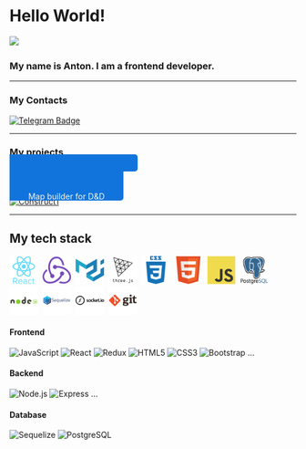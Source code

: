 # Hello World!

![](https://komarev.com/ghpvc/?username=antonatnagulov)

### My name is Anton. I am a frontend developer.

---

### My Contacts

<div id="badges">
  <a href="https://t.me/antonatnagulov">
    <img src="https://img.shields.io/badge/-Telegram-000?&logo=Telegram" alt="Telegram Badge"/>
  </a>
</div>

---

<div>
  <h3>My projects</h3>
</div>

<div style='display: flex; flex-wrap: wrap'>

<div style='width: 450px; position: relative'>
  <a href="https://ibb.co/H2vDCZJ" >
   <img src="https://i.ibb.co/g71MdYn/Construct1.jpg" alt="Construct1" border="0" width='450px' />
  </a>
  <div style='position: absolute; bottom: 10px; left: 0px; width: 50%; height: 30px; background-color: #1174DC; border-radius: 0px 5px 5px 0px'>
    <p style='color: #F7F6E4; text-align: center'>3d model constructor</p>
  </div>
</div>

<div style='width: 450px; position: relative'>
  <a href="https://ibb.co/H2vDCZJ">
    <img src="https://i.ibb.co/RCJCBbs/Frog1.jpg" alt="Construct1" border="0" width='450px'/>
  </a>
  <div style='position: absolute; bottom: 10px; left: 0px; width: 200px; height: 30px; background-color: #1174DC; border-radius: 0px 5px 5px 0px'>
    <p style='color: #F7F6E4; text-align: center'>Three.js 3d game</p>
  </div>
</div>

<div style='width: 450px; position: relative'>
  <a href="https://ibb.co/H2vDCZJ">
   <img src="https://i.ibb.co/FbrD40c/guns1.jpg" alt="Construct1" border="0" width='450px'/>
  </a>
  <div style='position: absolute; bottom: 10px; left: 0px; width: 200px; height: 30px; background-color: #1174DC; border-radius: 0px 5px 5px 0px'>
    <p style='color: #F7F6E4; text-align: center'>React Three Fiber landing</p>
  </div>
</div>

<div style='width: 450px; position: relative'>
  <a href="https://ibb.co/H2vDCZJ">
    <img src="https://i.ibb.co/CvLmZ60/dungeon.jpg" alt="Construct1" border="0" width='450px'/>
  </a>
  <div style='position: absolute; bottom: 10px; left: 0px; width: 200px; height: 30px; background-color: #1174DC; border-radius: 0px 5px 5px 0px'>
    <p style='color: #F7F6E4; text-align: center'>Map builder for D&D</p>
  </div>
</div>

</div>

---

## My tech stack

<div id="stackBox">
  <img src="https://github.com/devicons/devicon/blob/master/icons/react/react-original-wordmark.svg" title="React" alt="React" width="50" height="50"/>&nbsp;
  <img src="https://github.com/devicons/devicon/blob/master/icons/redux/redux-original.svg" title="Redux" alt="Redux " width="50" height="50"/>&nbsp;
  <img src="https://github.com/devicons/devicon/blob/master/icons/materialui/materialui-original.svg" title="Material UI" alt="Material UI" width="50" height="50"/>&nbsp;
  <img src="https://github.com/devicons/devicon/blob/master/icons/threejs/threejs-original-wordmark.svg" title="ThreeJS" **alt="ThreeJS" width="50" height="50"/>&nbsp;
  <img src="https://github.com/devicons/devicon/blob/master/icons/css3/css3-plain-wordmark.svg"  title="CSS3" alt="CSS" width="50" height="50"/>&nbsp;
  <img src="https://github.com/devicons/devicon/blob/master/icons/html5/html5-original.svg" title="HTML5" alt="HTML" width="50" height="50"/>&nbsp;
  <img src="https://github.com/devicons/devicon/blob/master/icons/javascript/javascript-original.svg" title="JavaScript" alt="JavaScript" width="50" height="50"/>&nbsp;
  <img src="https://github.com/devicons/devicon/blob/master/icons/postgresql/postgresql-original-wordmark.svg" title="PostgreSQL"  alt="PostgreSQL" width="50" height="50"/>&nbsp;
  <img src="https://github.com/devicons/devicon/blob/master/icons/nodejs/nodejs-original-wordmark.svg" title="NodeJS" alt="NodeJS" width="50" height="50"/>&nbsp;
  <img src="https://github.com/devicons/devicon/blob/master/icons/sequelize/sequelize-original-wordmark.svg" title="Sequeize" **alt="Sequeize" width="50" height="50"/>&nbsp;
  <img src="https://github.com/devicons/devicon/blob/master/icons/socketio/socketio-original-wordmark.svg" title="SocketIO" **alt="SocketIO" width="50" height="50"/>&nbsp;
  <img src="https://github.com/devicons/devicon/blob/master/icons/git/git-original-wordmark.svg" title="Git" **alt="Git" width="50" height="50"/>&nbsp;
</div>

#### Frontend

![JavaScript](https://img.shields.io/badge/-JavaScript-000?&logo=JavaScript)
![React](https://img.shields.io/badge/-React-000?&logo=React)
![Redux](https://img.shields.io/badge/-Redux-000?&logo=Redux)
![HTML5](https://img.shields.io/badge/-HTML5-000?&logo=HTML5)
![CSS3](https://img.shields.io/badge/-CSS3-000?&logo=CSS3)
![Bootstrap](https://img.shields.io/badge/-Bootstrap-000?&logo=Bootstrap)
...

#### Backend

![Node.js](https://img.shields.io/badge/-Node.js-000?&logo=Node.js)
![Express](https://img.shields.io/badge/-Express-000?&logo=Express)
...

#### Database

![Sequelize](https://img.shields.io/badge/-Sequelize-000?&logo=Sequelize)
![PostgreSQL](https://img.shields.io/badge/-PostgreSQL-000?&logo=PostgreSQL)
